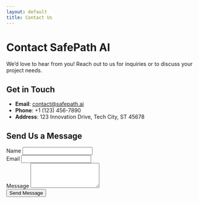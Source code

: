 ```yaml
---
layout: default
title: Contact Us
---
```


# Contact SafePath AI

We’d love to hear from you! Reach out to us for inquiries or to discuss your project needs.

## Get in Touch
- **Email**: contact@safepath.ai
- **Phone**: +1 (123) 456-7890
- **Address**: 123 Innovation Drive, Tech City, ST 45678

## Send Us a Message
<form action="https://fabform.io/f/3Mfqcf0" method="POST">
    <div class="mb-3">
        <label for="name" class="form-label">Name</label>
        <input type="text" class="form-control" id="name" name="name" required>
    </div>
    <div class="mb-3">
        <label for="email" class="form-label">Email</label>
        <input type="email" class="form-control" id="email" name="email" required>
    </div>
    <div class="mb-3">
        <label for="message" class="form-label">Message</label>
        <textarea class="form-control" id="message" name="message" rows="4" required></textarea>
    </div>
    <button type="submit" class="btn btn-primary">Send Message</button>
</form>
